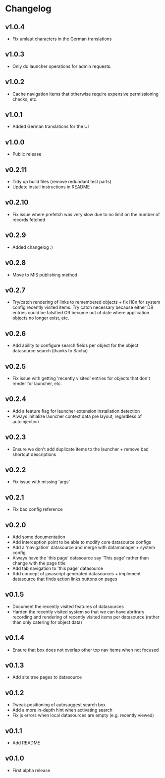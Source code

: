 # Changelog

## v1.0.4

* Fix umlaut characters in the German translations

## v1.0.3

* Only do launcher operations for admin requests.

## v1.0.2

* Cache navigation items that otherwise require expensive permissioning checks, etc.

## v1.0.1

* Added German translations for the UI

## v1.0.0

* Public release

## v0.2.11

* Tidy up build files (remove redundant test parts)
* Update install instructions in README

## v0.2.10

* Fix issue where prefetch was very slow due to no limit on the number of records fetched

## v0.2.9

* Added changelog :)

## v0.2.8

* Move to MIS publishing method

## v0.2.7

* Try/catch rendering of links to remembered objects + fix i18n for system config recently visited items. Try catch necessary because either DB entries could be falsified OR become out of date where application objects no longer exist, etc.

## v0.2.6

* Add ability to configure search fields per object for the object datasource search (thanks to Sacha)

## v0.2.5

* Fix issue with getting 'recently visited' entries for objects that don't render for launcher, etc.

## v0.2.4

* Add a feature flag for launcher extension installation detection
* Always initialize launcher context data pre layout, regardless of autoinjection

## v0.2.3

* Ensure we don't add duplicate items to the launcher + remove bad shortcut descriptions

## v0.2.2

* Fix issue with missing 'args'

## v0.2.1

* Fix bad config reference

## v0.2.0

* Add some documentation
* Add interception point to be able to modify core datasource configs
* Add a 'navigation' datasource and merge with datamanager + system config
* Always have the 'this page' datasource say 'This page' rather than change with the page title
* Add tab navigation to 'this page' datasource
* Add concept of javascript generated datasources + implement datasource that finds action links buttons on pages

## v0.1.5

* Document the recently visited features of datasources
* Harden the recently visited system so that we can have abritrary recording and rendering of recently visited items per datasource (rather than only catering for object data)

## v0.1.4

* Ensure that box does not overlap other top nav items when not focused

## v0.1.3

* Add site tree pages to datasource

## v0.1.2

* Tweak positioning of autosuggest search box
* Add a more in-depth hint when activating search
* Fix js errors when local datasources are empty (e.g. recently viewed)

## v0.1.1

* Add README

## v0.1.0

* First alpha release

